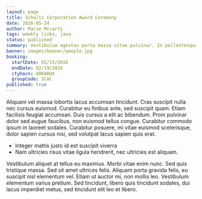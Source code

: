 ```yaml
---
layout: page
title: Schultz Corporation Award Ceremony
date: 2016-05-24
author: Marie Mccarty
tags: weekly links, java
status: published
summary: Vestibulum egestas porta massa vitae pulvinar. In pellentesque quis.
banner: images/banner/people.jpg
booking:
  startDate: 02/15/2016
  endDate: 02/19/2016
  ctyhocn: ARKARHX
  groupCode: SCAC
published: true
---
```

Aliquam vel massa lobortis lacus accumsan tincidunt. Cras suscipit nulla nec cursus euismod. Curabitur eu finibus ante, sed suscipit quam. Etiam facilisis feugiat accumsan. Duis cursus a elit ac bibendum. Proin pulvinar dolor sed augue faucibus, non euismod tellus congue. Curabitur commodo ipsum in laoreet sodales. Curabitur posuere, mi vitae euismod scelerisque, dolor sapien cursus nisi, sed volutpat lacus sapien quis erat.

* Integer mattis justo id est suscipit viverra
* Nam ultricies risus vitae ligula hendrerit, nec ultricies est aliquam.

Vestibulum aliquet at tellus eu maximus. Morbi vitae enim nunc. Sed quis tristique massa. Sed sit amet ultrices felis. Aliquam porta gravida felis, eu suscipit nisl elementum vel. Etiam ut auctor mi, non mollis leo. Vestibulum elementum varius pretium. Sed tincidunt, libero quis tincidunt sodales, dui lacus imperdiet metus, sed tincidunt elit leo et libero.
